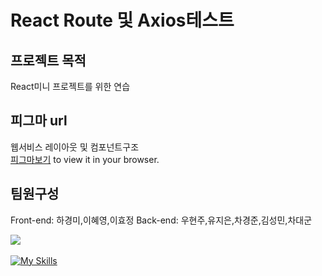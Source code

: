 #  React Route 및 Axios테스트



##  프로젝트 목적
React미니 프로젝트를 위한 연습

## 피그마 url
웹서비스 레이아웃 및 컴포넌트구조 \
[피그마보기](https://www.figma.com/file/FMsEis6g5DmtxuHiMyBjMd/%EB%A6%AC%EC%95%A1%ED%8A%B8-%EB%9D%BC%EC%9A%B0%ED%84%B0-%EC%97%B0%EC%8A%B5?node-id=0%3A1&t=ilIIuSxmnKXhSRwA-1) to view it in your browser.

## 팀원구성
Front-end: 하경미,이혜영,이효정
Back-end: 우현주,유지은,차경준,김성민,차대군

<a href="https://tourmaline-atlasaurus-77b.notion.site/Front-Backend-4-5b9f08f249aa4cb1b71dad45c8b29aae"><img src="https://img.shields.io/badge/notion-000000.svg?style=for-the-badge&logo=notion&logoColor=white"></a><br/>
<br/>
[![My Skills](https://skillicons.dev/icons?i=vscode,html,css,react,js,figma&theme=light)](https://skillicons.dev)
